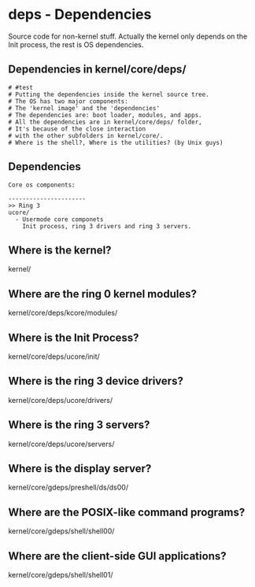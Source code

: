 # deps - Dependencies 

Source code for non-kernel stuff. Actually the kernel only depends on the Init process, the rest is OS dependencies.

## Dependencies in kernel/core/deps/

```
# #test
# Putting the dependencies inside the kernel source tree.
# The OS has two major components:
# The 'kernel image' and the 'dependencies'
# The dependencies are: boot loader, modules, and apps.
# All the dependencies are in kernel/core/deps/ folder,
# It's because of the close interaction 
# with the other subfolders in kernel/core/.
# Where is the shell?, Where is the utilities? (by Unix guys) 
```

## Dependencies

```
Core os components:

----------------------
>> Ring 3
ucore/
  - Usermode core componets
    Init process, ring 3 drivers and ring 3 servers.
```

## Where is the kernel?

kernel/

## Where are the ring 0 kernel modules?

kernel/core/deps/kcore/modules/

## Where is the Init Process?

kernel/core/deps/ucore/init/

## Where is the ring 3 device drivers?

kernel/core/deps/ucore/drivers/

## Where is the ring 3 servers?

kernel/core/deps/ucore/servers/

## Where is the display server?

kernel/core/gdeps/preshell/ds/ds00/

## Where are the POSIX-like command programs?

kernel/core/gdeps/shell/shell00/

## Where are the client-side GUI applications?

kernel/core/gdeps/shell/shell01/


